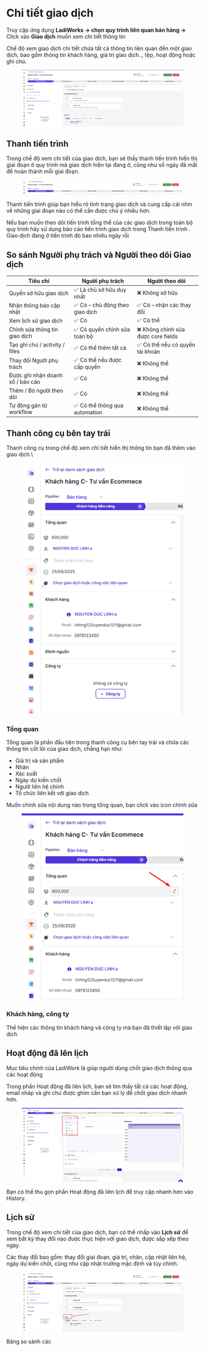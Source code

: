 # Chi tiết giao dịch

Truy cập ứng dụng **LadiWorks -> chọn quy trình liên quan bán hàng ->** Click vào **Giao dịch** muốn xem chi tiết thông tin&#x20;

Chế độ xem giao dịch chi tiết  chứa tất cả thông tin liên quan đến một giao dịch, bao gồm thông tin khách hàng, giá trị giao dịch.., tệp, hoạt động hoặc ghi chú.

<figure><img src="../../../.gitbook/assets/image (1477).png" alt=""><figcaption></figcaption></figure>

## Thanh tiến trình&#x20;

Trong chế độ xem chi tiết của giao dịch, bạn sẽ thấy thanh tiến trình  hiển thị giai đoạn ở quy trình mà giao dịch  hiện tại đang ở, cũng như số ngày đã mất để hoàn thành mỗi giai đoạn.

<figure><img src="../../../.gitbook/assets/image (1478).png" alt=""><figcaption></figcaption></figure>

Thanh tiến trình giúp bạn hiểu rõ tình trạng giao dịch  và cung cấp cái nhìn về những giai đoạn nào có thể cần được chú ý nhiều hơn.

Nếu bạn muốn theo dõi tiến trình tổng thể của các giao dịch trong toàn bộ quy trình hãy sử dụng báo cáo tiến trình giao dịch trong  Thanh tiến trình . Giao dịch đang ở tiến trình đó bao nhiêu ngày rồi&#x20;

## So sánh Người phụ trách  và Người theo dõi Giao dịch&#x20;

| Tiêu chí                         | Người phụ trách                | Người theo dõi                     |
| -------------------------------- | ------------------------------ | ---------------------------------- |
| Quyền sở hữu giao dịch           | ✅ Là chủ sở hữu duy nhất       | ❌ Không sở hữu                     |
| Nhận thông báo cập nhật          | ✅ Có – chủ động theo giao dịch | ✅ Có – nhận các thay đổi           |
| Xem lịch sử giao dịch            | ✅ Có                           | ✅ Có thể                           |
| Chỉnh sửa thông tin giao dịch    | ✅ Có quyền chỉnh sửa toàn bộ   | ❌ Không chỉnh sửa được core fields |
| Tạo ghi chú / activity / files   | ✅ Có thể thêm tất cả           | ✅ Có thể nếu có quyền tài khoản    |
| Thay đổi Người phụ trách         | ✅ Có thể nếu được cấp quyền    | ❌ Không thể                        |
| Được ghi nhận doanh số / báo cáo | ✅ Có                           | ❌ Không thể                        |
| Thêm / Bỏ người theo dõi         | ✅ Có                           | ❌ Không thể                        |
| Tự động gán từ workflow          | ✅ Có thể thông qua automation  | ❌ Không thể                        |

## Thanh công cụ bên tay trái&#x20;

Thanh công cụ trong chế độ xem chi tiết hiển thị thông tin bạn đã thêm vào giao dịch.\


<figure><img src="../../../.gitbook/assets/image (1479).png" alt=""><figcaption></figcaption></figure>

### Tổng quan

Tổng quan là phần đầu tiên trong thanh công cụ bên tay trái  và chứa các thông tin cốt lõi của giao dịch, chẳng hạn như:

* Giá trị và sản phẩm
* Nhãn&#x20;
* Xác suất
* Ngày dự kiến chốt&#x20;
* Người liên hệ chính&#x20;
* Tổ chức liên kết với giao dịch

Muốn chỉnh sửa nội dung nào trong tổng quan, bạn click vào icon chỉnh sửa&#x20;

<figure><img src="../../../.gitbook/assets/image (1480).png" alt=""><figcaption></figcaption></figure>

### Khách hàng, công ty&#x20;

Thể hiện các thông tin khách hàng và công ty mà bạn đã thiết lập với giao dịch&#x20;

## Hoạt động đã lên lịch

Mục tiêu chính của LadiWork là giúp người dùng chốt giao dịch thông qua các hoạt động&#x20;

Trong phần Hoạt động đã liên lịch, bạn sẽ tìm thấy tất cả các hoạt động, email nháp và ghi chú được ghim cần bạn xử lý để chốt giao dịch nhanh hơn.

<figure><img src="../../../.gitbook/assets/image (1482).png" alt=""><figcaption></figcaption></figure>

Bạn có thể thu gọn phần Hoạt động đã liên lịch để truy cập nhanh hơn vào History.

## Lịch sử

Trong chế độ xem chi tiết của giao dịch, bạn có thể nhấp vào **Lịch sử** để xem bất kỳ thay đổi nào được thực hiện với giao dịch, được sắp xếp theo ngày.

Các thay đổi bao gồm: thay đổi giai đoạn, giá trị, nhãn, cập nhật liên hệ, ngày dự kiến chốt, cũng như cập nhật trường mặc định và tùy chỉnh.

<figure><img src="../../../.gitbook/assets/image (1481).png" alt=""><figcaption></figcaption></figure>

Bảng so sánh các&#x20;
